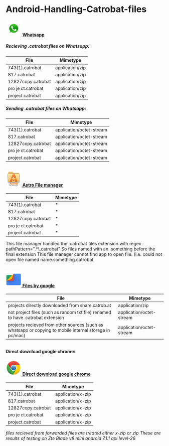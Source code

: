 # Android-Handling-Catrobat-files

#### [![Whatsapp](https://raw.githubusercontent.com/Gwzwnglai-AuBurn/Android-Handling-Catrobat-files/master/img/whatsapp.png)  Whatsapp](https://www.whatsapp.com/)

##### Recieving .catrobat files on Whatsapp:
| File                                    | Mimetype             |
|-----------------------------------------|-----------------|
| 743(1).catrobat                         |  application/zip        |
| 817.catrobat                            | application/zip      | 
| 12827copy.catrobat                             | application/zip      | 
| pro je ct.catrobat                             | application/zip      | 
| project.catrobat                             | application/zip      | 



##### Sending .catrobat files on Whatsapp:
| File                                    | Mimetype             |
|-----------------------------------------|-----------------|
| 743(1).catrobat                         |  application/octet-stream        |
| 817.catrobat                            | application/octet-stream      | 
| 12827copy.catrobat                             | application/octet-stream      | 
| pro je ct.catrobat                             | application/octet-stream      | 
| project.catrobat                             | application/octet-stream      | 

##

#### [![Astro File manager](https://raw.githubusercontent.com/Gwzwnglai-AuBurn/Android-Handling-Catrobat-files/master/img/Astro%20file%20manager.png)  Astro File manager](https://play.google.com/store/apps/details?id=com.metago.astro&hl=en_US)

| File                                    | Mimetype             |
|-----------------------------------------|-----------------|
| 743(1).catrobat                         | *        |
| 817.catrobat                            | *      | 
| 12827copy.catrobat                      | *      | 
| pro je ct.catrobat                      | *      | 
| project.catrobat                        | *      | 

This file manager handled the .catrobat files extension with regex : pathPattern=".*\\.catrobat"
So files named with an .something before the final extension This file manager cannot find app to open file.
(i.e. could not open file named  name.something.catrobat

##

#### [![Files by google](https://raw.githubusercontent.com/Gwzwnglai-AuBurn/Android-Handling-Catrobat-files/master/img/files-by-google.png)  Files by google](https://play.google.com/store/apps/details?id=com.google.android.apps.nbu.files&hl=en_US)

| File                                    | Mimetype             |
|-----------------------------------------|-----------------|
| projects directly downloaded from share.catrob.at  | application/zip        |
| not project files (such as random txt file) renamed to have .catrobat extension | application/octet-stream      | 
|projects recieved from other sources (such as whatsapp or copying to mobile internal storage in pc/mac)                      |application/octet-stream| 

##

#### Direct download google chrome:

#### [![Direct download google chrome](https://raw.githubusercontent.com/Gwzwnglai-AuBurn/Android-Handling-Catrobat-files/master/img/google_chrome_logo.png)  Direct download google chrome](#)

| File                                    | Mimetype             |
|-----------------------------------------|-----------------|
| 743(1).catrobat                         | application/x-zip        |
| 817.catrobat                            | application/x-zip      | 
| 12827copy.catrobat                      | application/x-zip      | 
| pro je ct.catrobat                      | application/x-zip      | 
| project.catrobat                        | application/x-zip      | 


*files recieved from forwarded files are treated either x-zip or zip*
*These are results of testing on Zte Blade v8 mini android 7.1.1 api level-26*
